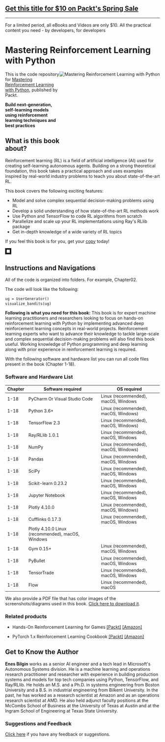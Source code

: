 ## [Get this title for $10 on Packt's Spring Sale](https://www.packt.com/B14160?utm_source=github&utm_medium=packt-github-repo&utm_campaign=spring_10_dollar_2022)
-----
For a limited period, all eBooks and Videos are only $10. All the practical content you need \- by developers, for developers

# Mastering Reinforcement Learning with Python

<a href="https://www.packtpub.com/product/mastering-reinforcement-learning-with-python/9781838644147"><img src="https://static.packt-cdn.com/products/9781838644147/cover/smaller" alt="	Mastering Reinforcement Learning with Python" height="256px" align="right"></a>

This is the code repository for [	Mastering Reinforcement Learning with Python](https://www.packtpub.com/product/mastering-reinforcement-learning-with-python/9781838644147), published by Packt.

**Build next-generation, self-learning models using reinforcement learning techniques and best practices**

## What is this book about?
Reinforcement learning (RL) is a field of artificial intelligence (AI) used for creating self-learning autonomous agents. Building on a strong theoretical foundation, this book takes a practical approach and uses examples inspired by real-world industry problems to teach you about state-of-the-art RL.

This book covers the following exciting features: 
* Model and solve complex sequential decision-making problems using RL
* Develop a solid understanding of how state-of-the-art RL methods work
* Use Python and TensorFlow to code RL algorithms from scratch
* Parallelize and scale up your RL implementations using Ray's RLlib package
* Get in-depth knowledge of a wide variety of RL topics

If you feel this book is for you, get your [copy](https://www.amazon.com/dp/1838644148) today!

<a href="https://www.packtpub.com/?utm_source=github&utm_medium=banner&utm_campaign=GitHubBanner"><img src="https://raw.githubusercontent.com/PacktPublishing/GitHub/master/GitHub.png" 
alt="https://www.packtpub.com/" border="5" /></a>


## Instructions and Navigations
All of the code is organized into folders. For example, Chapter02.

The code will look like the following:
```
ug = UserGenerator()
visualize_bandits(ug)
```

**Following is what you need for this book:**
This book is for expert machine learning practitioners and researchers looking to focus on hands-on reinforcement learning with Python by implementing advanced deep reinforcement learning concepts in real-world projects. Reinforcement learning experts who want to advance their knowledge to tackle large-scale and complex sequential decision-making problems will also find this book useful. Working knowledge of Python programming and deep learning along with prior experience in reinforcement learning is required.

With the following software and hardware list you can run all code files present in the book (Chapter 1-18).

### Software and Hardware List

| Chapter  | Software required                   | OS required                        |
| -------- | ------------------------------------| -----------------------------------|
| 1-18       | PyCharm Or Visual Studio Code                     |Linux (recommended), macOS, Windows |
| 1-18        | Python 3.6+           |Linux (recommended), macOS, Windows) |
|1-18       | TensorFlow 2.3           | Linux (recommended), macOS, Windows) |
|1-18       | Ray/RLlib 1.0.1           |Linux (recommended), macOS, Windows |
| 1-18        | NumPy           |Linux (recommended), macOS, Windows) |
| 1-18        | Pandas          | Linux (recommended), macOS, Windows |
| 1-18        |SciPy          | Linux (recommended), macOS, Windows |
| 1-18       |Scikit-learn 0.23.2         |Linux (recommended), macOS, Windows |
| 1-18      |Jupyter Notebook         | Linux (recommended), macOS, Windows |
|1-18        | Plotly 4.10.0|Linux (recommended), macOS, Windows) |
| 1-18       | Cufflinks 0.17.3            | Linux (recommended), macOS, Windows|
| 1-18        | Plotly 4.10.0        Linux (recommended), macOS, Windows |
|1-18       | Gym 0.15+          |Linux (recommended), macOS, Windows |
| 1-18        |PyBullet           | Linux (recommended), macOS, Windows|
|1-18       |TensorTrade         | Linux (recommended), macOS, Windows |
| 1-18        |Flow          | Linux (recommended), macOS |


We also provide a PDF file that has color images of the screenshots/diagrams used in this book. [Click here to download it](https://static.packt-cdn.com/downloads/9781838644147_ColorImages.pdf).


### Related products <Other books you may enjoy>
* Hands-On Reinforcement Learning for Games [[Packt]](https://www.packtpub.com/product/hands-on-reinforcement-learning-for-games/9781839214936) [[Amazon]](https://www.amazon.com/dp/1839214937)

* PyTorch 1.x Reinforcement Learning Cookbook [[Packt]](https://www.packtpub.com/product/pytorch-1-x-reinforcement-learning-cookbook/9781838551964) [[Amazon]](https://www.amazon.com/dp/1838551964)

## Get to Know the Author
**Enes Bilgin**
works as a senior AI engineer and a tech lead in Microsoft's Autonomous Systems division. He is a machine learning and operations research practitioner and researcher with experience in building production systems and models for top tech companies using Python, TensorFlow, and Ray/RLlib. He holds an M.S. and a Ph.D. in systems engineering from Boston University and a B.S. in industrial engineering from Bilkent University. In the past, he has worked as a research scientist at Amazon and as an operations research scientist at AMD. He also held adjunct faculty positions at the McCombs School of Business at the University of Texas at Austin and at the Ingram School of Engineering at Texas State University.

### Suggestions and Feedback
[Click here](https://docs.google.com/forms/d/e/1FAIpQLSdy7dATC6QmEL81FIUuymZ0Wy9vH1jHkvpY57OiMeKGqib_Ow/viewform) if you have any feedback or suggestions.
